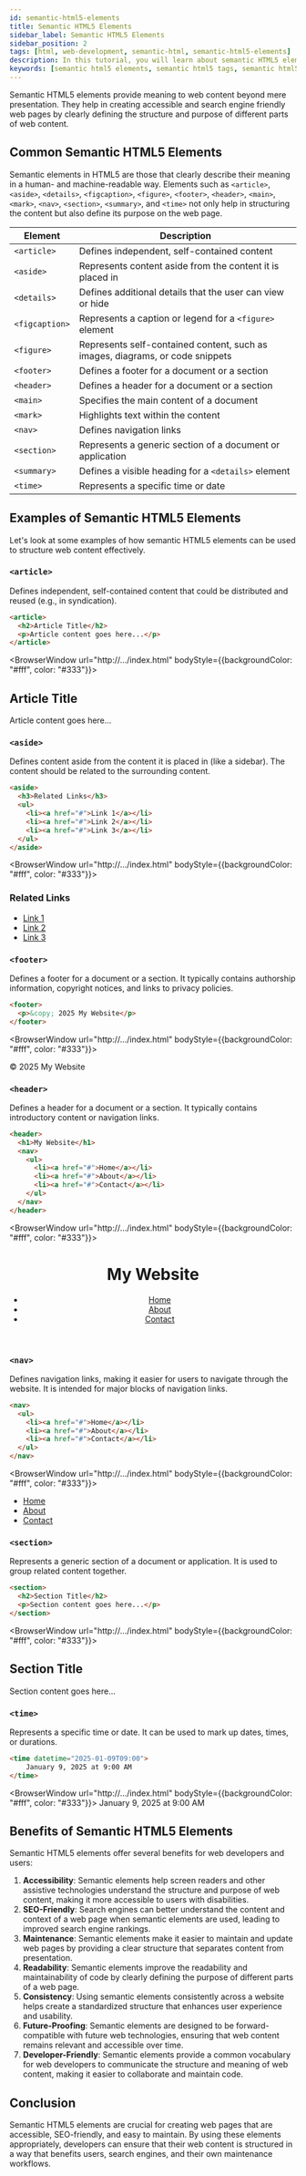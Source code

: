 ```yaml
---
id: semantic-html5-elements
title: Semantic HTML5 Elements
sidebar_label: Semantic HTML5 Elements
sidebar_position: 2
tags: [html, web-development, semantic-html, semantic-html5-elements]
description: In this tutorial, you will learn about semantic HTML5 elements and how they can improve the structure, accessibility, and search engine optimization (SEO) of your web pages.
keywords: [semantic html5 elements, semantic html5 tags, semantic html5 benefits, semantic html5 importance, html5 semantic elements]
---
```


Semantic HTML5 elements provide meaning to web content beyond mere presentation. They help in creating accessible and search engine friendly web pages by clearly defining the structure and purpose of different parts of web content.

<AdsComponent />

## Common Semantic HTML5 Elements

Semantic elements in HTML5 are those that clearly describe their meaning in a human- and machine-readable way. Elements such as `<article>`, `<aside>`, `<details>`, `<figcaption>`, `<figure>`, `<footer>`, `<header>`, `<main>`, `<mark>`, `<nav>`, `<section>`, `<summary>`, and `<time>` not only help in structuring the content but also define its purpose on the web page.

| Element       | Description                                      |
|---------------|--------------------------------------------------|
| `<article>`   | Defines independent, self-contained content      |
| `<aside>`     | Represents content aside from the content it is placed in |
| `<details>`   | Defines additional details that the user can view or hide |
| `<figcaption>`| Represents a caption or legend for a `<figure>` element |
| `<figure>`    | Represents self-contained content, such as images, diagrams, or code snippets |
| `<footer>`    | Defines a footer for a document or a section      |
| `<header>`    | Defines a header for a document or a section      |
| `<main>`      | Specifies the main content of a document          |
| `<mark>`      | Highlights text within the content                |
| `<nav>`       | Defines navigation links                         |
| `<section>`   | Represents a generic section of a document or application |
| `<summary>`   | Defines a visible heading for a `<details>` element |
| `<time>`      | Represents a specific time or date                |

<AdsComponent />

## Examples of Semantic HTML5 Elements

Let's look at some examples of how semantic HTML5 elements can be used to structure web content effectively.

### `<article>`

Defines independent, self-contained content that could be distributed and reused (e.g., in syndication).

<div className="flex flex-wrap items-center my-4 gap-4">

```html title="index.html"
<article>
  <h2>Article Title</h2>
  <p>Article content goes here...</p>
</article>
```

<BrowserWindow url="http://.../index.html" bodyStyle={{backgroundColor: "#fff", color: "#333"}}>
  <article>
    <h2>Article Title</h2>
    <p>Article content goes here...</p>
  </article>
</BrowserWindow>

</div>

### `<aside>`

Defines content aside from the content it is placed in (like a sidebar). The content should be related to the surrounding content.

<div className="flex flex-wrap items-center my-4 gap-4">

```html title="index.html"
<aside>
  <h3>Related Links</h3>
  <ul>
    <li><a href="#">Link 1</a></li>
    <li><a href="#">Link 2</a></li>
    <li><a href="#">Link 3</a></li>
  </ul>
</aside>
```

<BrowserWindow url="http://.../index.html" bodyStyle={{backgroundColor: "#fff", color: "#333"}}>
  <aside>
    <h3>Related Links</h3>
    <ul>
      <li><a href="#">Link 1</a></li>
      <li><a href="#">Link 2</a></li>
      <li><a href="#">Link 3</a></li>
    </ul>
  </aside>
</BrowserWindow>

</div>

<AdsComponent />

### `<footer>`

Defines a footer for a document or a section. It typically contains authorship information, copyright notices, and links to privacy policies.

<div className="flex flex-wrap items-center my-4 gap-4">

```html title="index.html"
<footer>
  <p>&copy; 2025 My Website</p>
</footer>
```

<BrowserWindow url="http://.../index.html" bodyStyle={{backgroundColor: "#fff", color: "#333"}}>
  <footer>
    <p>&copy; 2025 My Website</p>
  </footer>
</BrowserWindow>

</div>

### `<header>`

Defines a header for a document or a section. It typically contains introductory content or navigation links.

<div className="flex flex-wrap items-center my-4 gap-4">

```html title="index.html"
<header>
  <h1>My Website</h1>
  <nav>
    <ul>
      <li><a href="#">Home</a></li>
      <li><a href="#">About</a></li>
      <li><a href="#">Contact</a></li>
    </ul>
  </nav>
</header>
```

<BrowserWindow url="http://.../index.html" bodyStyle={{backgroundColor: "#fff", color: "#333"}}>
  <header>
    <h1>My Website</h1>
    <nav>
      <ul>
        <li><a href="#">Home</a></li>
        <li><a href="#">About</a></li>
        <li><a href="#">Contact</a></li>
      </ul>
    </nav>
  </header>
</BrowserWindow>

</div>

<AdsComponent />

### `<nav>`

Defines navigation links, making it easier for users to navigate through the website. It is intended for major blocks of navigation links.

<div className="flex flex-wrap items-center my-4 gap-4">

```html title="index.html"
<nav>
  <ul>
    <li><a href="#">Home</a></li>
    <li><a href="#">About</a></li>
    <li><a href="#">Contact</a></li>
  </ul>
</nav>
```

<BrowserWindow url="http://.../index.html" bodyStyle={{backgroundColor: "#fff", color: "#333"}}>
  <nav>
    <ul>
      <li><a href="#">Home</a></li>
      <li><a href="#">About</a></li>
      <li><a href="#">Contact</a></li>
    </ul>
  </nav>
</BrowserWindow>

</div>

### `<section>`

Represents a generic section of a document or application. It is used to group related content together.

<div className="flex flex-wrap items-center my-4 gap-4">

```html title="index.html"
<section>
  <h2>Section Title</h2>
  <p>Section content goes here...</p>
</section>
```

<BrowserWindow url="http://.../index.html" bodyStyle={{backgroundColor: "#fff", color: "#333"}}>
  <section>
    <h2>Section Title</h2>
    <p>Section content goes here...</p>
  </section>
</BrowserWindow>

</div>

### `<time>`

Represents a specific time or date. It can be used to mark up dates, times, or durations.

<div className="flex flex-wrap items-center my-4 gap-4">

```html title="index.html"
<time datetime="2025-01-09T09:00">
    January 9, 2025 at 9:00 AM
</time>
```

<BrowserWindow url="http://.../index.html" bodyStyle={{backgroundColor: "#fff", color: "#333"}}>
  <time datetime="2025-01-09T09:00">
      January 9, 2025 at 9:00 AM
    </time>
</BrowserWindow>

</div>

<AdsComponent />

## Benefits of Semantic HTML5 Elements

Semantic HTML5 elements offer several benefits for web developers and users:

1. **Accessibility**: Semantic elements help screen readers and other assistive technologies understand the structure and purpose of web content, making it more accessible to users with disabilities.
2. **SEO-Friendly**: Search engines can better understand the content and context of a web page when semantic elements are used, leading to improved search engine rankings.
3. **Maintenance**: Semantic elements make it easier to maintain and update web pages by providing a clear structure that separates content from presentation.
4. **Readability**: Semantic elements improve the readability and maintainability of code by clearly defining the purpose of different parts of a web page.
5. **Consistency**: Using semantic elements consistently across a website helps create a standardized structure that enhances user experience and usability.
6. **Future-Proofing**: Semantic elements are designed to be forward-compatible with future web technologies, ensuring that web content remains relevant and accessible over time.
7. **Developer-Friendly**: Semantic elements provide a common vocabulary for web developers to communicate the structure and meaning of web content, making it easier to collaborate and maintain code.


## Conclusion

Semantic HTML5 elements are crucial for creating web pages that are accessible, SEO-friendly, and easy to maintain. By using these elements appropriately, developers can ensure that their web content is structured in a way that benefits users, search engines, and their own maintenance workflows.